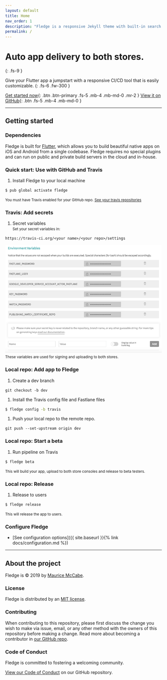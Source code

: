```yaml
---
layout: default
title: Home
nav_order: 1
description: "Fledge is a responsive Jekyll theme with built-in search that is easily customizable and hosted on GitHub Pages."
permalink: /
---
```


# Auto app delivery to both stores.
{: .fs-9 }

Give your Flutter app a jumpstart with a responsive CI/CD tool that is easily customizable.
{: .fs-6 .fw-300 }

[Get started now](#getting-started){: .btn .btn-primary .fs-5 .mb-4 .mb-md-0 .mr-2 } [View it on GitHub](https://github.com/mmcc007/fledge){: .btn .fs-5 .mb-4 .mb-md-0 }

---

## Getting started

### Dependencies

Fledge is built for [Flutter](https://flutter.io/), which allows you to build beautiful native apps on iOS and Android from a single codebase. Fledge requires no special plugins and can run on public and private build servers in the cloud and in-house.

### Quick start: Use with GitHub and Travis

1. Install Fledge to your local machine
```
$ pub global activate fledge
```
<small>You must have Travis enabled for your GitHub repo. [See your travis repositories](https://travis-ci.org/account/repositories)</small>

### Travis: Add secrets

1. Secret variables  
<small>Set your secret variables in:</small>  
```
https://travis-ci.org/<your name>/<your repo>/settings
```
![secret variables](./assets/images/travis_secret_env.png)  
<small>These variables are used for signing and uploading to both stores.</small>

### Local repo: Add app to Fledge

1. Create a dev branch
```
git checkout -b dev
```
1. Install the Travis config file and Fastlane files
```bash
$ fledge config -b travis
```
1. Push your local repo to the remote repo.
```
git push --set-upstream origin dev
``` 

### Local repo: Start a beta

1. Run pipeline on Travis
```
$ fledge beta
```
<small>This will build your app, upload to both store consoles and release to beta testers.</small>

### Local repo: Release

1. Release to users
```
$ fledge release
```
<small>This will release the app to users.</small>

### Configure Fledge

- [See configuration options]({{ site.baseurl }}{% link docs/configuration.md %})

---

## About the project

Fledge is &copy; 2019 by [Maurice McCabe](http://mauricemccabe.com).

### License

Fledge is distributed by an [MIT license](https://github.com/mmcc007/fledge/tree/master/LICENSE.txt).

### Contributing

When contributing to this repository, please first discuss the change you wish to make via issue,
email, or any other method with the owners of this repository before making a change. Read more about becoming a contributor in [our GitHub repo](https://github.com/mmcc007/fledge#contributing).

### Code of Conduct

Fledge is committed to fostering a welcoming community.

[View our Code of Conduct](https://github.com/mmcc007/fledge/tree/master/CODE_OF_CONDUCT.md) on our GitHub repository.
